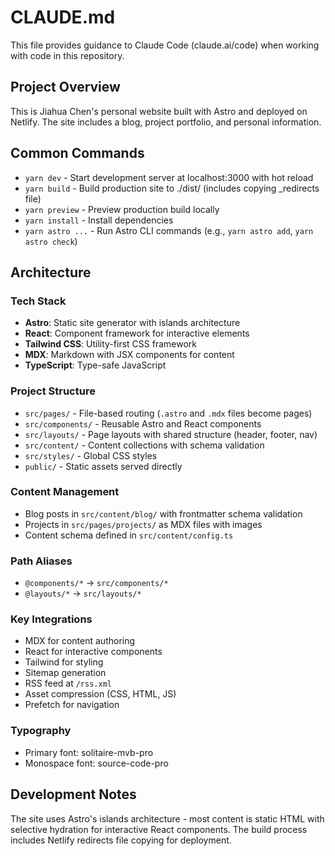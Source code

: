 # CLAUDE.md

This file provides guidance to Claude Code (claude.ai/code) when working with code in this repository.

## Project Overview

This is Jiahua Chen's personal website built with Astro and deployed on Netlify. The site includes a blog, project portfolio, and personal information.

## Common Commands

- `yarn dev` - Start development server at localhost:3000 with hot reload
- `yarn build` - Build production site to ./dist/ (includes copying _redirects file)
- `yarn preview` - Preview production build locally
- `yarn install` - Install dependencies
- `yarn astro ...` - Run Astro CLI commands (e.g., `yarn astro add`, `yarn astro check`)

## Architecture

### Tech Stack
- **Astro**: Static site generator with islands architecture
- **React**: Component framework for interactive elements
- **Tailwind CSS**: Utility-first CSS framework
- **MDX**: Markdown with JSX components for content
- **TypeScript**: Type-safe JavaScript

### Project Structure
- `src/pages/` - File-based routing (`.astro` and `.mdx` files become pages)
- `src/components/` - Reusable Astro and React components
- `src/layouts/` - Page layouts with shared structure (header, footer, nav)
- `src/content/` - Content collections with schema validation
- `src/styles/` - Global CSS styles
- `public/` - Static assets served directly

### Content Management
- Blog posts in `src/content/blog/` with frontmatter schema validation
- Projects in `src/pages/projects/` as MDX files with images
- Content schema defined in `src/content/config.ts`

### Path Aliases
- `@components/*` → `src/components/*`
- `@layouts/*` → `src/layouts/*`

### Key Integrations
- MDX for content authoring
- React for interactive components
- Tailwind for styling
- Sitemap generation
- RSS feed at `/rss.xml`
- Asset compression (CSS, HTML, JS)
- Prefetch for navigation

### Typography
- Primary font: solitaire-mvb-pro
- Monospace font: source-code-pro

## Development Notes

The site uses Astro's islands architecture - most content is static HTML with selective hydration for interactive React components. The build process includes Netlify redirects file copying for deployment.